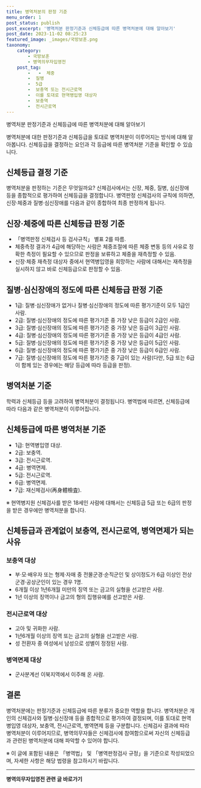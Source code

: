 ```yaml
---
title: 병역처분의 판정 기준 
menu_order: 1
post_status: publish
post_excerpt: '병역처분 판정기준과 신체등급에 따른 병역처분에 대해 알아보기'
post_date: 2023-11-02 08:25:23
featured_image: _images/국방보훈.png
taxonomy:
    category:
        - 국방보훈
        - 병역의무자입영전
    post_tag:
        -   -  체중
        -  질병
        -  5급
        -  보충역 또는 전시근로역
        -  이를 토대로 현역병입영 대상자
        -  보충역
        -  전시근로역
---
```


병역처분 판정기준과 신체등급에 따른 병역처분에 대해 알아보기

병역처분에 대한 판정기준과 신체등급을 토대로 병역처분이 이루어지는 방식에 대해 알아봅니다. 신체등급을 결정하는 요인과 각 등급에 따른 병역처분 기준을 확인할 수 있습니다.

##   신체등급 결정 기준

병역처분을 판정하는 기준은 무엇일까요? 신체검사에서는 신장, 체중, 질병, 심신장애 등을 종합적으로 평가하여 신체등급을 결정합니다. 병역판정 신체검사의 규칙에 의하면, 신장·체중과 질병·심신장애를 다음과 같이 종합하여 최종 판정하게 됩니다.

## 신장·체중에 따른 신체등급 판정 기준
- 「병역판정 신체검사 등 검사규칙」 별표 2를 따름.
- 체중측정 결과가 4급에 해당하는 사람은 체중조절에 따른 체중 변동 등의 사유로 정확한 측정이 필요할 수 있으므로 판정을 보류하고 체중을 재측정할 수 있음.
- 신장·체중 재측정 대상자 중에서 현역병입영을 희망하는 사람에 대해서는 재측정을 실시하지 않고 바로 신체등급으로 판정할 수 있음.

## 질병·심신장애의 정도에 따른 신체등급 판정 기준
- 1급: 질병·심신장애가 없거나 질병·심신장애의 정도에 따른 평가기준이 모두 1급인 사람.
- 2급: 질병·심신장애의 정도에 따른 평가기준 중 가장 낮은 등급이 2급인 사람.
- 3급: 질병·심신장애의 정도에 따른 평가기준 중 가장 낮은 등급이 3급인 사람.
- 4급: 질병·심신장애의 정도에 따른 평가기준 중 가장 낮은 등급이 4급인 사람.
- 5급: 질병·심신장애의 정도에 따른 평가기준 중 가장 낮은 등급이 5급인 사람.
- 6급: 질병·심신장애의 정도에 따른 평가기준 중 가장 낮은 등급이 6급인 사람.
- 7급: 질병·심신장애의 정도에 따른 평가기준 중 7급이 있는 사람(다만, 5급 또는 6급이 함께 있는 경우에는 해당 등급에 따라 등급을 판정).

##   병역처분 기준

학력과 신체등급 등을 고려하여 병역처분이 결정됩니다. 병역법에 따르면, 신체등급에 따라 다음과 같은 병역처분이 이루어집니다.

## 신체등급에 따른 병역처분 기준
- 1급: 현역병입영 대상.
- 2급: 보충역.
- 3급: 전시근로역.
- 4급: 병역면제.
- 5급: 전시근로역.
- 6급: 병역면제.
- 7급: 재신체검사(再身體檢査).

※ 현역병지원 신체검사를 받은 18세인 사람에 대해서는 신체등급 5급 또는 6급의 판정을 받은 경우에만 병역처분을 합니다.

## 신체등급과 관계없이 보충역, 전시근로역, 병역면제가 되는 사유
### 보충역 대상
- 부·모·배우자 또는 형제·자매 중 전몰군경·순직군인 및 상이정도가 6급 이상인 전상군경·공상군인이 있는 경우 1명.
- 6개월 이상 1년6개월 미만의 징역 또는 금고의 실형을 선고받은 사람.
- 1년 이상의 징역이나 금고의 형의 집행유예를 선고받은 사람.

### 전시근로역 대상
- 고아 및 귀화한 사람.
- 1년6개월 이상의 징역 또는 금고의 실형을 선고받은 사람.
- 성 전환자 중 여성에서 남성으로 성별이 정정된 사람.

### 병역면제 대상
- 군사분계선 이북지역에서 이주해 온 사람.

## 결론

병역처분에는 판정기준과 신체등급에 따른 분류가 중요한 역할을 합니다. 병역처분은 개인의 신체검사와 질병·심신장애 등을 종합적으로 평가하여 결정되며, 이를 토대로 현역병입영 대상자, 보충역, 전시근로역, 병역면제 등을 구분합니다. 신체검사 결과에 따라 병역처분이 이루어지므로, 병역의무자들은 신체검사에 참여함으로써 자신의 신체등급과 관련된 병역처분에 대해 파악할 수 있어야 합니다.

※ 이 글에 포함된 내용은 「병역법」 및 「병역판정검사 규정」을 기준으로 작성되었으며, 자세한 사항은 해당 법령을 참고하시기 바랍니다.
<!-- wp:separator -->
<hr class="wp-block-separator has-alpha-channel-opacity"/>
<!-- /wp:separator -->

<!-- wp:group {"backgroundColor":"base","layout":{"type":"constrained"}} -->
<div class="wp-block-group has-base-background-color has-background"><!-- wp:paragraph {"align":"center","fontSize":"medium"} -->
<p class="has-text-align-center has-large-font-size"><strong>병역의무자입영전 관련 글 바로가기</strong></p>
<!-- /wp:paragraph -->


<!-- wp:latest-posts
{"categories":[{"id":9092,"count":19,"description":"","link":"https://uknowlaw.com/category/%eb%b3%91%ec%97%ad%ec%9d%98%eb%ac%b4%ec%9e%90%ec%9e%85%ec%98%81%ec%a0%84/","name":"병역의무자입영전","slug":"병역의무자입영전","taxonomy":"category","parent":0,"meta":[],"_links":{"self":[{"href":"https://uknowlaw.com/wp-json/wp/v2/categories/9092"}],"collection":[{"href":"https://uknowlaw.com/wp-json/wp/v2/categories"}],"about":[{"href":"https://uknowlaw.com/wp-json/wp/v2/taxonomies/category"}],"wp:post_type":[{"href":"https://uknowlaw.com/wp-json/wp/v2/posts?categories=9092"}],"curies":[{"name":"wp","href":"https://api.w.org/{rel}","templated":true}]}}],"postsToShow":100,"excerptLength":28,"postLayout":"grid","columns":2,"featuredImageAlign":"left","featuredImageSizeSlug":"large","fontSize":"small"} /--></div>
<!-- /wp:group -->